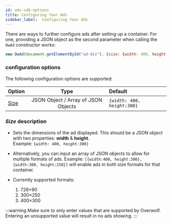 ```yaml
---
id: ads-sdk-options
title: Configuring Your Ads
sidebar_label:  Configuring Your Ads
---
```



There are ways to further configure ads after setting up a container. For one, providing a JSON object as the second parameter when calling the `OwAd` constructor works:

```js
new OwAd(document.getElementById("ad-div"), {size: {width: 400, height:300})
```

### configuration options

The following configuration options are supported:

| Option                    | Type                                | Default                     | 
| ------------------------- |:-----------------------------------:| :---------------------------|           
| [Size](#size-description) | JSON Object / Array of JSON Objects | `{width: 400, height:300}`  |

### *Size* description

* Sets the dimensions of the ad displayed. This should be a JSON object with two properties: **width** & **height**.  
Example: `{width: 400, height:300}`
* Alternatively, you can input an array of JSON objects to allow for multiple formats of ads. Example: `[{width:400, height:300}, {width:300, height:250}]` will enable ads in both size formats for that container.

* Currently supported formats:
  1. 728×90
  2. 300×250
  3. 400×300

:::warning
Make sure to only enter values that are supported by Overwolf. Entering an unsupported value will result in no ads showing.
:::

